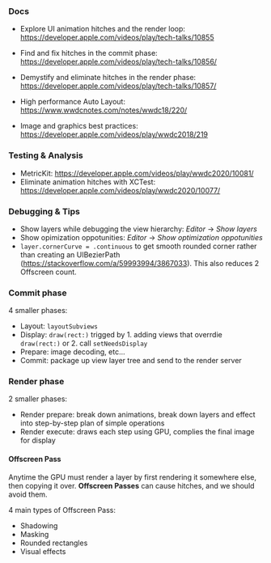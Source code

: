 ### Docs
- Explore UI animation hitches and the render loop: https://developer.apple.com/videos/play/tech-talks/10855
- Find and fix hitches in the commit phase: https://developer.apple.com/videos/play/tech-talks/10856/
- Demystify and eliminate hitches in the render phase: https://developer.apple.com/videos/play/tech-talks/10857/

- High performance Auto Layout: https://www.wwdcnotes.com/notes/wwdc18/220/
- Image and graphics best practices: https://developer.apple.com/videos/play/wwdc2018/219

### Testing & Analysis
- MetricKit: https://developer.apple.com/videos/play/wwdc2020/10081/
- Eliminate animation hitches with XCTest: https://developer.apple.com/videos/play/wwdc2020/10077/

### Debugging & Tips
- Show layers while debugging the view hierarchy:  *Editor* -> *Show layers*
- Show opimization oppotunities: *Editor* -> *Show optimization oppotunities*
- `layer.cornerCurve = .continuous` to get smooth rounded corner rather than creating an UIBezierPath (https://stackoverflow.com/a/59993994/3867033).
This also reduces 2 Offscreen count.

### Commit phase
4 smaller phases:
- Layout: `layoutSubviews`
- Display: `draw(rect:)` trigged by 1. adding views that overrdie `draw(rect:)` or 2. call `setNeedsDisplay`
- Prepare: image decoding, etc...
- Commit: package up view layer tree and send to the render server

### Render phase
2 smaller phases: 
- Render prepare: break down animations, break down layers and effect into step-by-step plan of simple operations
- Render execute: draws each step using GPU, complies the final image for display

#### Offscreen Pass
Anytime the GPU must render a layer by first rendering it somewhere else, then copying it over. 
**Offscreen Passes** can cause hitches, and we should avoid them.

4 main types of Offscreen Pass:
- Shadowing
- Masking
- Rounded rectangles
- Visual effects
